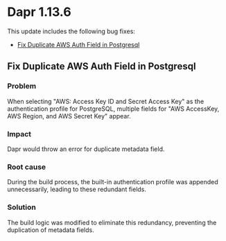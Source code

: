 # Dapr 1.13.6

This update includes the following bug fixes:

- [Fix Duplicate AWS Auth Field in Postgresql](#fix-duplicate-aws-auth-field-in-postgresql)

## Fix Duplicate AWS Auth Field in Postgresql

### Problem

When selecting "AWS: Access Key ID and Secret Access Key" as the authentication profile for PostgreSQL, multiple fields for "AWS AccessKey, AWS Region, and AWS Secret Key" appear.

### Impact

Dapr would throw an error for duplicate metadata field.

### Root cause

During the build process, the built-in authentication profile was appended unnecessarily, leading to these redundant fields.

### Solution

The build logic was modified to eliminate this redundancy, preventing the duplication of metadata fields.

